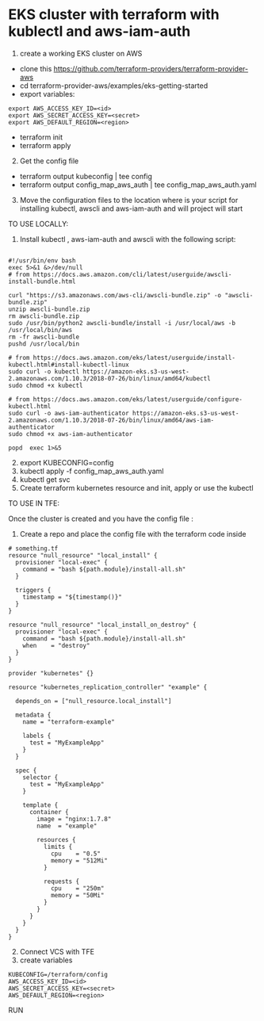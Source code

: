 # EKS cluster with terraform with kublectl and aws-iam-auth

1. create a working EKS cluster on AWS
- clone this https://github.com/terraform-providers/terraform-provider-aws
- cd terraform-provider-aws/examples/eks-getting-started
- export variables:
```
export AWS_ACCESS_KEY_ID=<id>
export AWS_SECRET_ACCESS_KEY=<secret>
export AWS_DEFAULT_REGION=<region>
```      
   
- terraform init
- terraform apply
2. Get the config file
- terraform output kubeconfig | tee config
- terraform output config_map_aws_auth | tee config_map_aws_auth.yaml  

3. Move the configuration files to the location where is your script for installing kubectl, awscli and aws-iam-auth and will project will start

TO USE LOCALLY:
1. Install kubectl , aws-iam-auth and awscli with the following script:
```

#!/usr/bin/env bash  
exec 5>&1 &>/dev/null  
# from https://docs.aws.amazon.com/cli/latest/userguide/awscli-install-bundle.html 

curl "https://s3.amazonaws.com/aws-cli/awscli-bundle.zip" -o "awscli-bundle.zip" 
unzip awscli-bundle.zip 
rm awscli-bundle.zip 
sudo /usr/bin/python2 awscli-bundle/install -i /usr/local/aws -b /usr/local/bin/aws 
rm -fr awscli-bundle  
pushd /usr/local/bin  

# from https://docs.aws.amazon.com/eks/latest/userguide/install-kubectl.html#install-kubectl-linux 
sudo curl -o kubectl https://amazon-eks.s3-us-west-2.amazonaws.com/1.10.3/2018-07-26/bin/linux/amd64/kubectl 
sudo chmod +x kubectl  

# from https://docs.aws.amazon.com/eks/latest/userguide/configure-kubectl.html 
sudo curl -o aws-iam-authenticator https://amazon-eks.s3-us-west-2.amazonaws.com/1.10.3/2018-07-26/bin/linux/amd64/aws-iam-authenticator 
sudo chmod +x aws-iam-authenticator  

popd  exec 1>&5

```
2.    export KUBECONFIG=config
3.    kubectl apply -f config_map_aws_auth.yaml
4.    kubectl get svc
5.    Create terraform kubernetes resource and init, apply or use the kubectl

TO USE IN TFE:

 Once the cluster is created and you have the config file :

1. Create a repo and place the config file with the terraform code inside

```
# something.tf
resource "null_resource" "local_install" {
  provisioner "local-exec" {
    command = "bash ${path.module}/install-all.sh"
  }

  triggers {
    timestamp = "${timestamp()}"
  }
}

resource "null_resource" "local_install_on_destroy" {
  provisioner "local-exec" {
    command = "bash ${path.module}/install-all.sh"
    when    = "destroy"
  }
}

provider "kubernetes" {}

resource "kubernetes_replication_controller" "example" {

  depends_on = ["null_resource.local_install"]

  metadata {
    name = "terraform-example"

    labels {
      test = "MyExampleApp"
    }
  }

  spec {
    selector {
      test = "MyExampleApp"
    }

    template {
      container {
        image = "nginx:1.7.8"
        name  = "example"

        resources {
          limits {
            cpu    = "0.5"
            memory = "512Mi"
          }

          requests {
            cpu    = "250m"
            memory = "50Mi"
          }
        }
      }
    }
  }
}
```

2. Connect VCS with TFE
3. create variables
```
KUBECONFIG=/terraform/config
AWS_ACCESS_KEY_ID=<id>
AWS_SECRET_ACCESS_KEY=<secret>
AWS_DEFAULT_REGION=<region>

```
RUN
